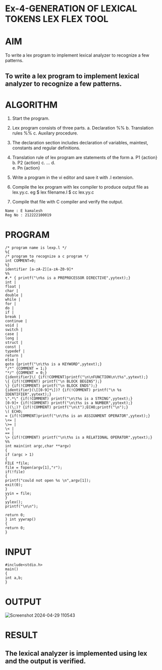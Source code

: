 # Ex-4-GENERATION OF LEXICAL TOKENS LEX FLEX TOOL
# AIM
To write a lex program to implement lexical analyzer to recognize a few patterns.
## To write a lex program to implement lexical analyzer to recognize a few patterns.
# ALGORITHM

1.	Start the program.

2.	Lex program consists of three parts.
     a.	Declaration %%
     b.	Translation rules %%
     c.	Auxilary procedure.
3.	The declaration section includes declaration of variables, maintest, constants and regular definitions.

4.	Translation rule of lex program are statements of the form
    a.	P1 {action}
    b.	P2 {action}
    c.	…
    d.	
    e.	Pn {action}

5.	Write a program in the vi editor and save it with .l extension.
6.	Compile the lex program with lex compiler to produce output file as lex.yy.c. eg $ lex filename.l $ cc lex.yy.c
7.	Compile that file with C compiler and verify the output.
```
Name : E kamalesh
Reg No : 212222100019
```
# PROGRAM
```
/* program name is lexp.l */ 
%{ 
/* program to recognize a c program */ 
int COMMENT=0; 
%} 
identifier [a-zA-Z][a-zA-Z0-9]* 
%% 
#.* { printf("\n%s is a PREPROCESSOR DIRECTIVE",yytext);} 
int | 
float | 
char | 
double | 
while | 
for | 
do | 
if | 
break | 
continue | 
void | 
switch | 
case | 
long | 
struct | 
const | 
typedef | 
return | 
else | 
goto {printf("\n\t%s is a KEYWORD",yytext);} 
"/*" {COMMENT = 1;}  
"*/" {COMMENT = 0;} 
{identifier}\( {if(!COMMENT)printf("\n\nFUNCTION\n\t%s",yytext);} 
\{ {if(!COMMENT) printf("\n BLOCK BEGINS");} 
\} {if(!COMMENT) printf("\n BLOCK ENDS");} 
{identifier}(\[[0-9]*\])? {if(!COMMENT) printf("\n %s IDENTIFIER",yytext);} 
\".*\" {if(!COMMENT) printf("\n\t%s is a STRING",yytext);} 
[0-9]+ {if(!COMMENT) printf("\n\t%s is a NUMBER",yytext);} 
\)(\;)? {if(!COMMENT) printf("\n\t");ECHO;printf("\n");} 
\( ECHO; 
= {if(!COMMENT)printf("\n\t%s is an ASSIGNMENT OPERATOR",yytext);} 
\<= | 
\>= | 
\< | 
== | 
\> {if(!COMMENT) printf("\n\t%s is a RELATIONAL OPERATOR",yytext);} 
%% 
int main(int argc,char **argv) 
{ 
if (argc > 1) 
{ 
FILE *file; 
file = fopen(argv[1],"r"); 
if(!file) 
{ 
printf("could not open %s \n",argv[1]); 
exit(0); 
} 
yyin = file; 
} 
yylex(); 
printf("\n\n"); 

return 0; 
} int yywrap() 
{ 
return 0; 
}
```
# INPUT
```
#include<stdio.h> 
main() 
{ 
int a,b; 
}
```
# OUTPUT
![Screenshot 2024-04-29 110543](https://github.com/deesk13/Ex-4---GENERATION-OF-LEXICAL-TOKENS-LEX-FLEX-TOOL/assets/150927063/ffd58abf-0a5c-41b9-8f1e-11e5f8bb67e9)

# RESULT
## The lexical analyzer is implemented using lex and the output is verified.

